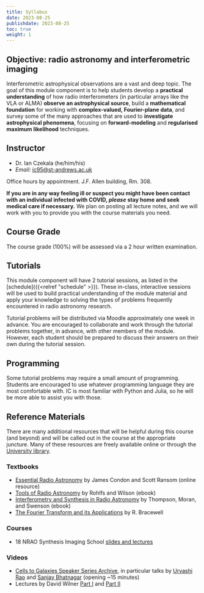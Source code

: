 ```yaml
---
title: Syllabus
date: 2023-08-25
publishdate: 2023-08-25
toc: true
weight: 1
---
```


## Objective: radio astronomy and interferometric imaging

Interferometric astrophysical observations are a vast and deep topic. The goal of this module component is to help students develop a **practical understanding** of how radio interferometers (in particular arrays like the VLA or ALMA) **observe an astrophysical source**, build a **mathematical foundation** for working with **complex-valued, Fourier-plane data**, and survey some of the many approaches that are used to **investigate astrophysical phenomena**, focusing on **forward-modeling** and **regularised maximum likelihood** techniques.

## Instructor

* Dr. Ian Czekala (he/him/his)
* *Email*: ic95@st-andrews.ac.uk

Office hours by appointment. J.F. Allen building, Rm. 308.

**If you are in any way feeling ill or suspect you might have been contact with an individual infected with COVID, *please* stay home and seek medical care if necessary.** We plan on posting all lecture notes, and we will work with you to provide you with the course materials you need.

## Course Grade

The course grade (100%) will be assessed via a 2 hour written examination. 

## Tutorials

This module component will have 2 tutorial sessions, as listed in the [schedule]({{<relref "schedule" >}}). These in-class, interactive sessions will be used to build practical understanding of the module material and apply your knowledge to solving the types of problems frequently encountered in radio astronomy research.

Tutorial problems will be distributed via Moodle approximately one week in advance. You are encouraged to collaborate and work through the tutorial problems together, in advance, with other members of the module. However, each student should be prepared to discuss their answers on their own during the tutorial session.

## Programming

Some tutorial problems may require a small amount of programming. Students are encouraged to use whatever programming language they are most comfortable with. IC is most familiar with Python and Julia, so he will be more able to assist you with those.

## Reference Materials

There are many additional resources that will be helpful during this course (and beyond) and will be called out in the course at the appropriate juncture. Many of these resources are freely available online or through the [University library](https://www.st-andrews.ac.uk/library/).

### Textbooks

* [Essential Radio Astronomy](https://www.cv.nrao.edu/~sransom/web/xxx.html) by James Condon and Scott Ransom (online resource)
* [Tools of Radio Astronomy](https://encore.st-andrews.ac.uk/iii/encore/record/C__Rb2084444__Stools%20of%20radio%20astronomy__Orightresult__U__X7?lang=eng&suite=def) by Rohlfs and Wilson (ebook)
* [Interferometry and Synthesis in Radio Astronomy](https://encore.st-andrews.ac.uk/iii/encore/record/C__Rb2485438__Sinterferometry%20and%20synthesis%20__Orightresult__U__X6?lang=eng&suite=def) by Thompson, Moran, and Swenson (ebook)
* [The Fourier Transform and its Applications](https://encore.st-andrews.ac.uk/iii/encore/record/C__Rb1693763__SBracewell%2C%20Ronald%20N.__Orightresult__U__X2?lang=eng&suite=def) by R. Bracewell

### Courses

* 18 NRAO Synthesis Imaging School [slides and lectures](https://web.cvent.com/event/b7f82cf3-7126-4a71-a88b-7a93c66a4dc7/websitePage:6bbf1462-9f9f-4204-bd93-36032f793bc4)

### Videos

* [Cells to Galaxies Speaker Series Archive](https://web.cvent.com/event/1ecded89-273f-4f8a-80e8-f5eb2d40d8c5/websitePage:4967d7b9-05fe-4b32-820d-1f1587665ee3), in particular talks by [Urvashi Rao](https://vimeo.com/639606652/a927105526) and [Sanjay Bhatnagar](https://vimeo.com/612017530/9fc70df0ef) (opening ~15 minutes)
* Lectures by David Wilner [Part I](https://www.youtube.com/watch?v=0TwnZhiEc3A&ab_channel=AnitaChapter) and [Part II](https://www.youtube.com/watch?v=mRUZ9eckHZg&ab_channel=AnitaChapter)